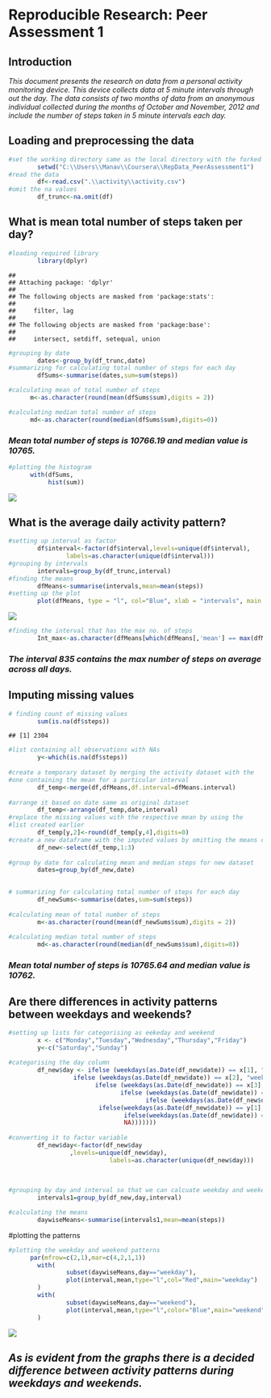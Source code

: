 # Reproducible Research: Peer Assessment 1

## Introduction
*This document presents the research on data from a personal activity monitoring device. This device collects data at 5 minute intervals through out the day. The data consists of two months of data from an anonymous individual collected during the months of October and November, 2012 and include the number of steps taken in 5 minute intervals each day.*

## Loading and preprocessing the data


```r
#set the working directory same as the local directory with the forked repo
        setwd("C:\\Users\\Manav\\Coursera\\RepData_PeerAssessment1")
#read the data
        df<-read.csv(".\\activity\\activity.csv")
#omit the na values
        df_trunc<-na.omit(df)
```

## What is mean total number of steps taken per day?

```r
#loading required library
        library(dplyr)
```

```
## 
## Attaching package: 'dplyr'
## 
## The following objects are masked from 'package:stats':
## 
##     filter, lag
## 
## The following objects are masked from 'package:base':
## 
##     intersect, setdiff, setequal, union
```

```r
#grouping by date
        dates<-group_by(df_trunc,date)
#summarizing for calculating total number of steps for each day
        dfSums<-summarise(dates,sum=sum(steps))

#calculating mean of total number of steps
      m<-as.character(round(mean(dfSums$sum),digits = 2))

#calculating median total number of steps
      md<-as.character(round(median(dfSums$sum),digits=0))
```

### *Mean total number of steps is 10766.19 and median value is 10765.*



```r
#plotting the histogram
      with(dfSums,
           hist(sum))
```

![](PA1_template_files/figure-html/unnamed-chunk-3-1.png) 

## What is the average daily activity pattern?


```r
#setting up interval as factor
        df$interval<-factor(df$interval,levels=unique(df$interval),
                labels=as.character(unique(df$interval)))
#grouping by intervals
        intervals=group_by(df_trunc,interval)
#finding the means
        dfMeans<-summarise(intervals,mean=mean(steps))
#setting up the plot
        plot(dfMeans, type = "l", col="Blue", xlab = "intervals", main = "Average Daily Activity pattern", ylab = "Average number of steps")
```

![](PA1_template_files/figure-html/unnamed-chunk-4-1.png) 

```r
#finding the interval that has the max no. of steps
        Int_max<-as.character(dfMeans[which(dfMeans[,'mean'] == max(dfMeans$mean)),1 ])
```


### *The interval  835 contains the max number of steps on average across all days.*


## Imputing missing values


```r
# finding count of missing values
        sum(is.na(df$steps))
```

```
## [1] 2304
```

```r
#list containing all observations with NAs
        y<-which(is.na(df$steps))
        
#create a temporary dataset by merging the activity dataset with the 
#one containing the mean for a particular interval
        df_temp<-merge(df,dfMeans,df.interval=dfMeans.interval)
        
#arrange it based on date same as original dataset
        df_temp<-arrange(df_temp,date,interval)
#replace the missing values with the respective mean by using the 
#list created earlier
        df_temp[y,2]<-round(df_temp[y,4],digits=0)
#create a new dataframe with the imputed values by omitting the means column       
        df_new<-select(df_temp,1:3)
        
#group by date for calculating mean and median steps for new dataset
        dates=group_by(df_new,date)

        
# summarizing for calculating total number of steps for each day
        df_newSums<-summarise(dates,sum=sum(steps))
        
#calculating mean of total number of steps
        m<-as.character(round(mean(df_newSums$sum),digits = 2))
        
#calculating median total number of steps
        md<-as.character(round(median(df_newSums$sum),digits=0))
```

### *Mean total number of steps is 10765.64 and median value is 10762.*


## Are there differences in activity patterns between weekdays and weekends?

```r
#setting up lists for categorising as eekeday and weekend
        x <- c("Monday","Tuesday","Wednesday","Thursday","Friday")
        y<-c("Saturday","Sunday")
        
#categorising the day column
        df_new$day <- ifelse (weekdays(as.Date(df_new$date)) == x[1], "weekday",
                  ifelse (weekdays(as.Date(df_new$date)) == x[2], "weekday", 
                        ifelse (weekdays(as.Date(df_new$date)) == x[3], "weekday", 
                               ifelse (weekdays(as.Date(df_new$date)) == x[4], "weekday",
                                      ifelse (weekdays(as.Date(df_new$date)) == x[5], "weekday",
                         ifelse(weekdays(as.Date(df_new$date)) == y[1], "weekend",
                                ifelse(weekdays(as.Date(df_new$date)) == y[2], "weekend",
                                NA)))))))
 
#converting it to factor variable       
        df_new$day<-factor(df_new$day
                 ,levels=unique(df_new$day),
                            labels=as.character(unique(df_new$day)))
        
        
        
#grouping by day and interval so that we can calcuate weekday and weekend means       
        intervals1=group_by(df_new,day,interval)

#calculating the means
        daywiseMeans<-summarise(intervals1,mean=mean(steps))
```
#plotting the patterns

```r
#plotting the weekday and weekend patterns
      par(mfrow=c(2,1),mar=c(4,2,1,1))
        with(
                subset(daywiseMeans,day=="weekday"),
                plot(interval,mean,type="l",col="Red",main="weekday")
        )
        with(
                subset(daywiseMeans,day=="weekend"),
                plot(interval,mean,type="l",color="Blue",main="weekend")    
        )  
```

![](PA1_template_files/figure-html/unnamed-chunk-7-1.png) 


## *As is evident from the graphs there is a decided difference between activity patterns during weekdays and weekends.*
